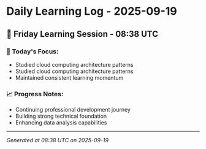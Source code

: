 # Daily Learning Log - 2025-09-19

## 📅 Friday Learning Session - 08:38 UTC

### 🎯 Today's Focus:
- Studied cloud computing architecture patterns
- Studied cloud computing architecture patterns
- Maintained consistent learning momentum

### 📈 Progress Notes:
- Continuing professional development journey
- Building strong technical foundation
- Enhancing data analysis capabilities

---
*Generated at 08:38 UTC on 2025-09-19*
